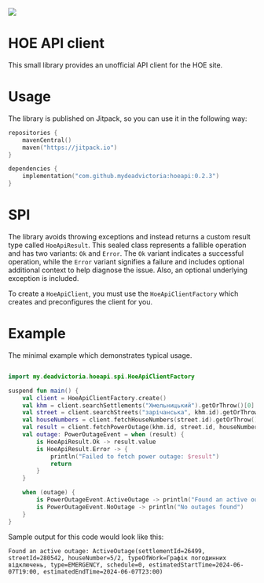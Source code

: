 [![](https://jitpack.io/v/mydeadvictoria/hoeapi.svg)](https://jitpack.io/#mydeadvictoria/hoeapi)

# HOE API client
This small library provides an unofficial API client for the HOE site.

# Usage
The library is published on Jitpack, so you can use it in the following way:
```kotlin
repositories {
    mavenCentral()
    maven("https://jitpack.io")
}

dependencies {
    implementation("com.github.mydeadvictoria:hoeapi:0.2.3")
}
```

# SPI
The library avoids throwing exceptions and instead returns a custom result type called `HoeApiResult`.
This sealed class represents a fallible operation and has two variants: `Ok` and `Error`.
The `Ok` variant indicates a successful operation, while the `Error` variant signifies
a failure and includes optional additional context to help diagnose the issue. Also,
an optional underlying exception is included.

To create a `HoeApiClient`, you must use the `HoeApiClientFactory` which creates
and preconfigures the client for you.

# Example
The minimal example which demonstrates typical usage.
```kotlin

import my.deadvictoria.hoeapi.spi.HoeApiClientFactory

suspend fun main() {
    val client = HoeApiClientFactory.create()
    val khm = client.searchSettlements("Хмельницький").getOrThrow()[0]
    val street = client.searchStreets("зарічанська", khm.id).getOrThrow()[0]
    val houseNumbers = client.fetchHouseNumbers(street.id).getOrThrow()
    val result = client.fetchPowerOutage(khm.id, street.id, houseNumbers.random())
    val outage: PowerOutageEvent = when (result) {
        is HoeApiResult.Ok -> result.value
        is HoeApiResult.Error -> {
            println("Failed to fetch power outage: $result")
            return
        }
    }

    when (outage) {
        is PowerOutageEvent.ActiveOutage -> println("Found an active outage: $outage")
        is PowerOutageEvent.NoOutage -> println("No outages found")
    }
}
```
Sample output for this code would look like this:
```shell
Found an active outage: ActiveOutage(settlementId=26499, streetId=280542, houseNumber=5/2, typeOfWork=Графік погодинних відключень, type=EMERGENCY, schedule=0, estimatedStartTime=2024-06-07T19:00, estimatedEndTime=2024-06-07T23:00)
```
